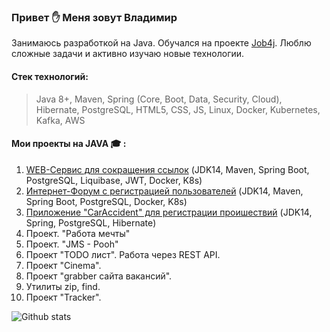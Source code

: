 ### Привет :raised_hand: Меня зовут Владимир

Занимаюсь разработкой на Java. Обучался на проекте [Job4j](https://job4j.ru/). Люблю сложные задачи и активно изучаю новые технологии.

#### Стек технологий:
> Java 8+, Maven, Spring (Core, Boot, Data, Security, Cloud), Hibernate, PostgreSQL, HTML5, CSS, JS, Linux, Docker, Kubernetes, Kafka, AWS

#### Мои проекты на JAVA :mortar_board: :
1. [WEB-Сервис для сокращения ссылок](https://github.com/kva-devops/url_shortcut) (JDK14, Maven, Spring Boot, PostgreSQL, Liquibase, JWT, Docker, K8s)
2. [Интернет-Форум с регистрацией пользователей](https://github.com/kva-devops/job4j_forum) (JDK14, Maven, Spring Boot, PostgreSQL, Docker, K8s)
3. [Приложение "CarAccident" для регистрации проишествий](https://github.com/kva-devops/job4j_car_accident) (JDK14, Spring, PostgreSQL, Hibernate)
4. Проект. "Работа мечты"
5. Проект. "JMS - Pooh"
6. Проект "TODO лист". Работа через REST API. 
7. Проект "Cinema".
8. Проект "grabber сайта вакансий".
9. Утилиты zip, find.
10. Проект "Tracker". 

![Github stats](https://github-readme-stats.vercel.app/api?username=kva-devops&hide=stars,prs,issues,contribs)
